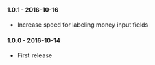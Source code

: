 #### 1.0.1 - 2016-10-16
* Increase speed for labeling money input fields

#### 1.0.0 - 2016-10-14
* First release